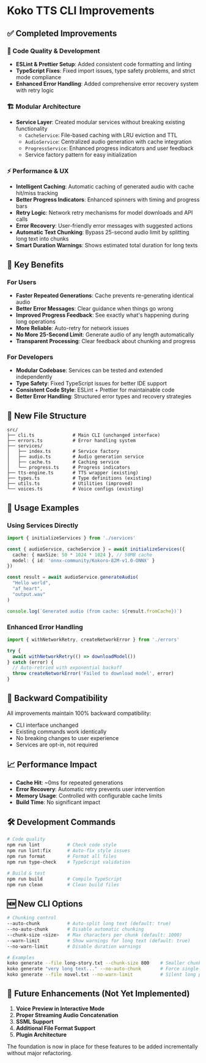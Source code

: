 # Koko TTS CLI Improvements

## ✅ Completed Improvements

### 🔧 Code Quality & Development
- **ESLint & Prettier Setup**: Added consistent code formatting and linting
- **TypeScript Fixes**: Fixed import issues, type safety problems, and strict mode compliance
- **Enhanced Error Handling**: Added comprehensive error recovery system with retry logic

### 🏗️ Modular Architecture 
- **Service Layer**: Created modular services without breaking existing functionality
  - `CacheService`: File-based caching with LRU eviction and TTL
  - `AudioService`: Centralized audio generation with cache integration
  - `ProgressService`: Enhanced progress indicators and user feedback
  - Service factory pattern for easy initialization

### ⚡ Performance & UX
- **Intelligent Caching**: Automatic caching of generated audio with cache hit/miss tracking
- **Better Progress Indicators**: Enhanced spinners with timing and progress bars
- **Retry Logic**: Network retry mechanisms for model downloads and API calls
- **Error Recovery**: User-friendly error messages with suggested actions
- **Automatic Text Chunking**: Bypass 25-second audio limit by splitting long text into chunks
- **Smart Duration Warnings**: Shows estimated total duration for long texts

## 🎯 Key Benefits

### For Users
- **Faster Repeated Generations**: Cache prevents re-generating identical audio
- **Better Error Messages**: Clear guidance when things go wrong
- **Improved Progress Feedback**: See exactly what's happening during long operations
- **More Reliable**: Auto-retry for network issues
- **No More 25-Second Limit**: Generate audio of any length automatically
- **Transparent Processing**: Clear feedback about chunking and progress

### For Developers
- **Modular Codebase**: Services can be tested and extended independently
- **Type Safety**: Fixed TypeScript issues for better IDE support
- **Consistent Code Style**: ESLint + Prettier for maintainable code
- **Better Error Handling**: Structured error types and recovery strategies

## 📂 New File Structure

```
src/
├── cli.ts              # Main CLI (unchanged interface)
├── errors.ts           # Error handling system
├── services/
│   ├── index.ts        # Service factory
│   ├── audio.ts        # Audio generation service
│   ├── cache.ts        # Caching service
│   └── progress.ts     # Progress indicators
├── tts-engine.ts       # TTS wrapper (existing)
├── types.ts            # Type definitions (existing)
├── utils.ts            # Utilities (improved)
└── voices.ts           # Voice configs (existing)
```

## 🚀 Usage Examples

### Using Services Directly
```typescript
import { initializeServices } from './services'

const { audioService, cacheService } = await initializeServices({
  cache: { maxSize: 50 * 1024 * 1024 }, // 50MB cache
  model: { id: 'onnx-community/Kokoro-82M-v1.0-ONNX' }
})

const result = await audioService.generateAudio(
  "Hello world", 
  "af_heart", 
  "output.wav"
)

console.log(`Generated audio (from cache: ${result.fromCache})`)
```

### Enhanced Error Handling
```typescript
import { withNetworkRetry, createNetworkError } from './errors'

try {
  await withNetworkRetry(() => downloadModel())
} catch (error) {
  // Auto-retried with exponential backoff
  throw createNetworkError('Failed to download model', error)
}
```

## 🔄 Backward Compatibility

All improvements maintain 100% backward compatibility:
- CLI interface unchanged
- Existing commands work identically  
- No breaking changes to user experience
- Services are opt-in, not required

## 📈 Performance Impact

- **Cache Hit**: ~0ms for repeated generations
- **Error Recovery**: Automatic retry prevents user intervention
- **Memory Usage**: Controlled with configurable cache limits
- **Build Time**: No significant impact

## 🛠️ Development Commands

```bash
# Code quality
npm run lint          # Check code style
npm run lint:fix      # Auto-fix style issues
npm run format        # Format all files
npm run type-check    # TypeScript validation

# Build & test
npm run build         # Compile TypeScript
npm run clean         # Clean build files
```

## 🆕 New CLI Options

```bash
# Chunking control
--auto-chunk          # Auto-split long text (default: true)
--no-auto-chunk       # Disable automatic chunking
--chunk-size <size>   # Max characters per chunk (default: 1000)
--warn-limit          # Show warnings for long text (default: true)
--no-warn-limit       # Disable duration warnings

# Examples
koko generate --file long-story.txt --chunk-size 800    # Smaller chunks
koko generate "very long text..." --no-auto-chunk       # Force single generation
koko generate --file novel.txt --no-warn-limit          # Silent long processing
```

## 🔮 Future Enhancements (Not Yet Implemented)

1. **Voice Preview in Interactive Mode**
2. **Proper Streaming Audio Concatenation** 
3. **SSML Support**
4. **Additional File Format Support**
5. **Plugin Architecture**

The foundation is now in place for these features to be added incrementally without major refactoring.